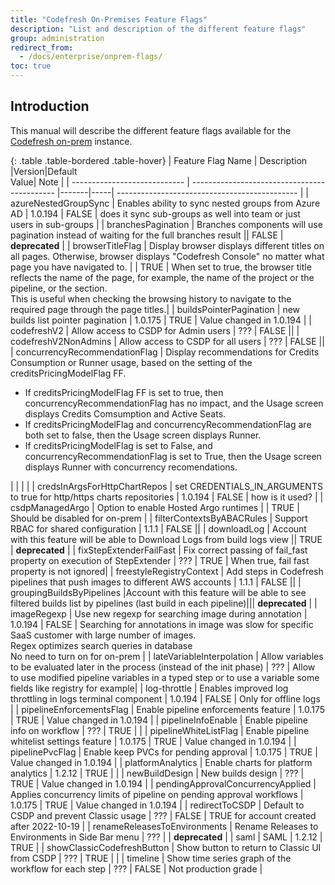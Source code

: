 ```yaml
---
title: "Codefresh On-Premises Feature Flags"
description: "List and description of the different feature flags"
group: administration
redirect_from:
  - /docs/enterprise/onprem-flags/
toc: true
---
```


## Introduction

This manual will describe the different feature flags available for the [Codefresh on-prem](codefresh-on-prem.md) instance.

{: .table .table-bordered .table-hover}
| Feature Flag Name            | Description                                  |Version|Default<br>Value|                   Note                 |
| ---------------------------- | -------------------------------------------- |-------|-----| --------------------------------------------- |
| azureNestedGroupSync | Enables ability to sync nested groups from Azure AD | 1.0.194 | FALSE | does it sync sub-groups as well into team or just users in sub-groups |
| branchesPagination | Branches components will use pagination instead of waiting for the full branches result || FALSE | **deprecated** | 
| browserTitleFlag | Display browser displays different titles on all pages. Otherwise, browser displays "Codefresh Console" no matter what page you have navigated to. | | TRUE | When set to true, the browser title reflects the name of the page, for example, the name of the project or the pipeline, or the section. <br>This is useful when checking the browsing history to navigate to the required page through the page titles.|
| buildsPointerPagination | new builds list pointer pagination | 1.0.175 | TRUE | Value changed in 1.0.194 |
| codefreshV2 | Allow access to CSDP for Admin users | ??? | FALSE ||
| codefreshV2NonAdmins | Allow access to CSDP for all users | ??? | FALSE ||
| concurrencyRecommendationFlag | Display recommendations for Credits Consumption or Runner usage, based on the setting of the creditsPricingModelFlag FF.<ul><li>If creditsPricingModelFlag FF is set to true, then concurrencyRecommendationFlag has no impact, and the Usage screen displays Credits Comsumption and Active Seats.</li><li>If creditsPricingModelFlag and concurrencyRecommendationFlag are both set to false, then the Usage screen displays Runner.</li><li>If creditsPricingModelFlag is set to False, and concurrencyRecommendationFlag is set to True, then the Usage screen displays Runner with concurrency recomendations.</li></ul> | | | |
| credsInArgsForHttpChartRepos | set CREDENTIALS_IN_ARGUMENTS to true for http/https charts repositories | 1.0.194 | FALSE | how is it used? |
| csdpManagedArgo | Option to enable Hosted Argo runtimes | | TRUE | Should be disabled for on-prem |
| filterContextsByABACRules | Support RBAC for shared configuration | 1.1.1 | FALSE ||
| downloadLog | Account with this feature will be able to Download Logs from build logs view || TRUE | **deprecated** | 
| fixStepExtenderFailFast | Fix correct passing of fail_fast property on execution of StepExtender | ??? | TRUE | When true, fail fast property is not ignored| 
| freestyleRegistryContext | Add steps in Codefresh pipelines that push images to different AWS accounts | 1.1.1 | FALSE ||
| groupingBuildsByPipelines |Account with this feature will be able to see filtered builds list by pipelines (last build in each pipeline)||| **deprecated** | 
| imageRegexp | Use new regexp for searching image during annotation | 1.0.194 | FALSE | Searching for annotations in image was slow for specific SaaS customer with large number of images. <br> Regex optimizes search queries in database<br>No need to turn on for on-prem |
| lateVariableInterpolation | Allow variables to be evaluated later in the process (instead of the init phase) | ??? | Allow to use modified pipeline variables in a typed step or to use a variable some fields like registry for example|
| log-throttle | Enables improved log throttling in logs terminal component | 1.0.194 | FALSE | Only for offline logs |
| pipelineEnforcementsFlag | Enable pipeline enforcements feature | 1.0.175 | TRUE | Value changed in 1.0.194 |
| pipelineInfoEnable | Enable pipeline info on workflow | ??? | TRUE | |
| pipelineWhiteListFlag | Enable pipeline whitelist settings feature | 1.0.175 | TRUE | Value changed in 1.0.194 |
| pipelinePvcFlag | Enable keep PVCs for pending approval | 1.0.175 | TRUE | Value changed in 1.0.194 |
| platformAnalytics | Enable charts for platform analytics | 1.2.12 | TRUE | |
| newBuildDesign | New builds design |  ??? | TRUE | Value changed in 1.0.194 |
| pendingApprovalConcurrencyApplied | Applies concurrency limits of pipeline on pending approval workflows | 1.0.175 | TRUE | Value changed in 1.0.194 |
| redirectToCSDP | Default to CSDP and prevent Classic usage | ??? | FALSE | TRUE for account created after 2022-10-19 |
| renameReleasesToEnvironments | Rename Releases to Environments in Side Bar menu | ??? | | **deprecated** |
| saml | SAML | 1.2.12 | TRUE |
| showClassicCodefreshButton | Show button to return to Classic UI from CSDP | ??? | TRUE | |
| timeline | Show time series graph of the workflow for each step | ??? | FALSE | Not production grade |

